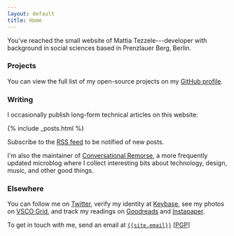 ```yaml
---
layout: default
title: Home
---
```


You've reached the small website of Mattia Tezzele---developer with background in social sciences based in Prenzlauer Berg, Berlin.

### Projects

You can view the full list of my open-source projects on my [GitHub profile](http://github.com/mrzool).

### Writing

I occasionally publish long-form technical articles on this website:

{% include _posts.html %}

Subscribe to the [RSS feed](/feed.xml) to be notified of new posts.

I'm also the maintainer of [Conversational Remorse](http://notes.mrzool.cc), a more frequently updated microblog where I collect interesting bits about technology, design, music, and other good things.

### Elsewhere

You can follow me on [Twitter](http://twitter.com/mrzool_), verify my identity at [Keybase](https://keybase.io/zool), see my photos on [VSCO Grid](https://mrzool.vsco.co/), and track my readings on [Goodreads](http://www.goodreads.com/mrzool) and [Instapaper](https://www.instapaper.com/p/__zool).

To get in touch with me, send an email at [`{{site.email}}`](mailto:{{site.email}}) [[PGP](https://keybase.io/zool/key.asc)]
